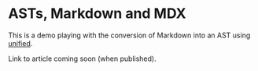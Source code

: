 # ASTs, Markdown and MDX

This is a demo playing with the conversion of Markdown into an AST using [unified](https://unified.js.org/).

Link to article coming soon (when published).
